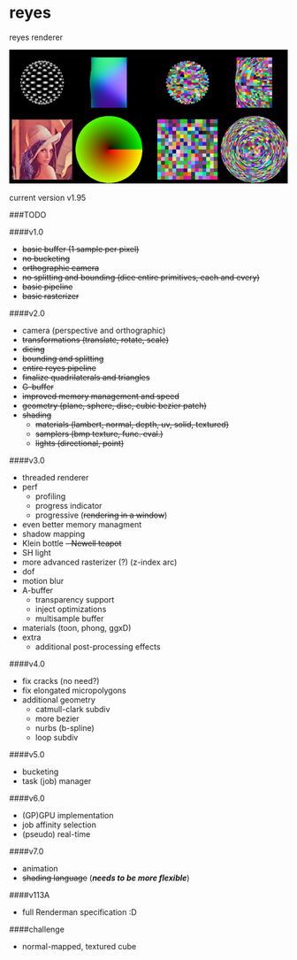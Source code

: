 # reyes
reyes renderer

![cover](log/cover.png "cover")

current version v1.95

###TODO

####v1.0

- ~~basic buffer (1 sample per pixel)~~
- ~~no bucketing~~
- ~~orthographic camera~~
- ~~no splitting and bounding (dice entire primitives, each and every)~~
- ~~basic pipeline~~
- ~~basic rasterizer~~

####v2.0

- camera (perspective and orthographic)
- ~~transformations (translate, rotate, scale)~~
- ~~dicing~~
- ~~bounding and splitting~~
- ~~entire reyes pipeline~~
- ~~finalize quadrilaterals and triangles~~
- ~~G-buffer~~
- ~~improved memory management and speed~~
- ~~geometry (plane, sphere, disc, cubic bezier patch)~~
- ~~shading~~
    - ~~materials (lambert, normal, depth, uv, solid, textured)~~
    - ~~samplers (bmp texture, func. eval.)~~
    - ~~lights (directional, point)~~

####v3.0

- threaded renderer
- perf
    - profiling
    - progress indicator
    - progressive (~~rendering in a window~~)
- even better memory managment
- shadow mapping
- Klein bottle
~~- Newell teapot~~
- SH light
- more advanced rasterizer (?) (z-index arc)
- dof
- motion blur
- A-buffer
    - transparency support
    - inject optimizations
    - multisample buffer
- materials (toon, phong, ggxD)
- extra
    - additional post-processing effects

####v4.0

- fix cracks (no need?)
- fix elongated micropolygons
- additional geometry
    - catmull-clark subdiv
    - more bezier
    - nurbs (b-spline)
    - loop subdiv

####v5.0 

- bucketing
- task (job) manager

####v6.0

- (GP)GPU implementation
- job affinity selection
- (pseudo) real-time

####v7.0

- animation
- ~~shading language~~ (***needs to be more flexible***)

####v113A

- full Renderman specification :D

####challenge

- normal-mapped, textured cube